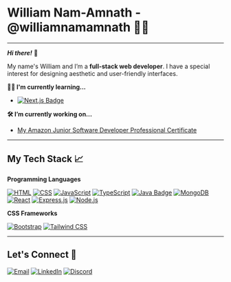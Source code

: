 # William Nam-Amnath - @williamnamamnath 👨‍💻

------------

***Hi there!*** 👋 


My name's William and I’m a **full-stack web developer**. I have a special interest for designing aesthetic and user-friendly interfaces. 

**👨‍💻 I'm currently learning...** 
- <a href="https://nextjs.org/" target="_blank">
  <img src="https://img.shields.io/badge/Next.js-black?logo=next.js&logoColor=white" alt="Next.js Badge"/>
</a>


**🛠️ I’m currently working on...**
- [My Amazon Junior Software Developer Professional Certificate](https://www.coursera.org/professional-certificates/amazon-junior-software-developer)



------------

## My Tech Stack 📈

**Programming Languages**

<a href="https://www.w3schools.com/html/" target="_blank"><img alt="HTML" src="https://img.shields.io/badge/HTML-E34F26.svg?logo=html5&logoColor=white"></a>
<a href="https://www.w3schools.com/css/" target="_blank"><img alt="CSS" src="https://img.shields.io/badge/CSS-1572B6.svg?logo=css3&logoColor=white"></a>
<a href="https://www.javascript.com" target="_blank"><img alt="JavaScript" src="https://img.shields.io/badge/JavaScript-F7DF1E.svg?logo=javascript&logoColor=black"></a>
<a href="https://www.typescriptlang.org/" target="_blank"><img alt="TypeScript" src="https://img.shields.io/badge/TypeScript-007ACC.svg?logo=typescript&logoColor=white"></a>
<a href="https://www.java.com/" target="_blank"><img src="https://img.shields.io/badge/Java-red?logo=java&logoColor=white" alt="Java Badge"/></a>
<a href="https://www.mongodb.com" target="_blank"><img alt="MongoDB" src ="https://img.shields.io/badge/MongoDB-4ea94b.svg?logo=mongodb&logoColor=white"></a>
<a href="https://www.react.dev" target="_blank"><img alt="React" src="https://img.shields.io/badge/React-20232a.svg?logo=react&logoColor=%2361DAFB"></a>
<a href="https://www.expressjs.com" target="_blank"><img alt="Express.js" src="https://img.shields.io/badge/Express.js-404d59.svg?logo=express&logoColor=white"></a>
<a href="https://www.nodejs.org/en" target="_blank"><img alt="Node.js" src="https://img.shields.io/badge/Node.js-43853D.svg?logo=node.js&logoColor=white"></a>

**CSS Frameworks**

<a href="https://www.getbootstrap.com" target="_blank"><img alt="Bootstrap" src="https://img.shields.io/badge/Bootstrap-%23563D7C?style=for-the-badge&logo=bootstrap&logoColor=white"></a>
<a href="https://www.tailwindcss.com" target="_blank"><img alt="Tailwind CSS" src="https://img.shields.io/badge/Tailwind_CSS-%2338B2AC?style=for-the-badge&logo=tailwind-css&logoColor=white"></a>

-------------

## Let's Connect 🤝

<a href="mailto:william.nam-amnath@mail.mcgill.ca"><img alt="Email" src="https://img.shields.io/badge/Email-D14836?style=for-the-badge&logo=gmail&logoColor=white"></a>
<a href="https://www.linkedin.com/in/william-nam-amnath/"><img alt="LinkedIn" src="https://img.shields.io/badge/LinkedIn-0A66C2?style=for-the-badge&logo=linkedin&logoColor=white"></a>
<a href="https://discord.com/users/467529768623931394"><img alt="Discord" src="https://img.shields.io/badge/Discord-5865F2?style=for-the-badge&logo=discord&logoColor=white"></a>
